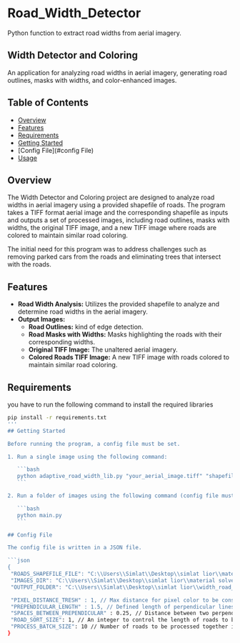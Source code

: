 # Road_Width_Detector

Python function to extract road widths from aerial imagery.

## Width Detector and Coloring

An application for analyzing road widths in aerial imagery, generating road outlines, masks with widths, and color-enhanced images.

## Table of Contents

- [Overview](#overview)
- [Features](#features)
- [Requirements](#Requirements)
- [Getting Started](#getting-started)
- [Config File](#config File)
- [Usage](#usage)

## Overview

The Width Detector and Coloring project are designed to analyze road widths in aerial imagery using a provided shapefile of roads. The program takes a TIFF format aerial image and the corresponding shapefile as inputs and outputs a set of processed images, including road outlines, masks with widths, the original TIFF image, and a new TIFF image where roads are colored to maintain similar road coloring.

The initial need for this program was to address challenges such as removing parked cars from the roads and eliminating trees that intersect with the roads.

## Features

- **Road Width Analysis:** Utilizes the provided shapefile to analyze and determine road widths in the aerial imagery.
- **Output Images:**
  - **Road Outlines:** kind of edge detection.
  - **Road Masks with Widths:** Masks highlighting the roads with their corresponding widths.
  - **Original TIFF Image:** The unaltered aerial imagery.
  - **Colored Roads TIFF Image:** A new TIFF image with roads colored to maintain similar road coloring.

## Requirements
you have to run the following command to install the required libraries
 ```bash
pip install -r requirements.txt
'''
## Getting Started

Before running the program, a config file must be set.

1. Run a single image using the following command:

    ```bash
    python adaptive_road_width_lib.py "your_aerial_image.tiff" "shapefile.shp"
    ```

2. Run a folder of images using the following command (config file must be defined):

    ```bash
    python main.py
    ```

## Config File

The config file is written in a JSON file.

```json
{
  "ROADS_SHAPEFILE_FILE": "C:\\Users\\Simlat\\Desktop\\simlat lior\\material solver\\material solver data\\Vectors\\Roads\\alaro_roads.shp",
  "IMAGES_DIR": "C:\\Users\\Simlat\\Desktop\\simlat lior\\material solver\\material solver data\\Imagery\\10",
  "OUTPUT_FOLDER": "C:\\Users\\Simlat\\Desktop\\simlat lior\\width_road_detector\\road_width_output",

  "PIXEL_DISTANCE_TRESH" : 1, // Max distance for pixel color to be considered a road pixel
  "PREPENDICULAR_LENGTH" : 1.5, // Defined length of perpendicular lines, perpendicular to the roads' polylines, for pixel sampling
  "SPACES_BETWEEN_PREPENDICULAR" : 0.25, // Distance between two perpendicular lines in meters.
  "ROAD_SORT_SIZE": 1, // An integer to control the length of roads to be analyzed. For instance, if the variable is one, the polylines will be separated into different polylines, each one meter in length.
  "PROCESS_BATCH_SIZE": 10 // Number of roads to be processed together in the same batch.
}



